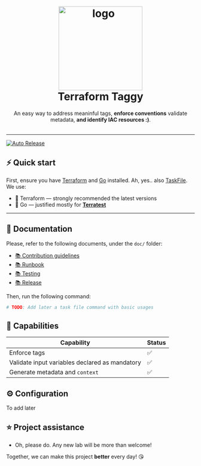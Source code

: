 <h1 align="center">
  <img alt="logo" src="https://blogs.vmware.com/cloudprovider/files/2019/04/og-image-8b3e4f7d-blog-aspect-ratio.png" width="224px"/><br/>
  Terraform Taggy
</h1>
<p align="center">An easy way to address meaninful tags, <b>enforce conventions</b> validate metadata, <b>and identify IAC resources :)</b>.<br/><br/>

---

[![Auto Release](https://github.com/Excoriate/vault-labs/actions/workflows/release.yml/badge.svg)](https://github.com/Excoriate/vault-labs/actions/workflows/release.yml)

## ⚡️ Quick start

First, ensure you have [Terraform](https://www.terraform.io/) and [Go](https://go.dev/) installed. Ah, yes.. also [TaskFile](taskfile.dev/).
We use:
- 🧰 Terraform — strongly recommended the latest versions
- 🧰 Go — justified mostly for **[Terratest](https://terratest.gruntwork.io/)**

---
## 📑 Documentation
Please, refer to the following documents, under the `doc/` folder:
- [📚 Contribution guidelines](docs/contribution-guidelines.md)
- [📚 Runbook](docs/runbook.md)
- [📚 Testing](docs/testing.md)
- [📚 Release](docs/release.md)


Then, run the following command:

```bash
# TODO: Add later a task file command with basic usages
```
## 📃️ Capabilities
| Capability                                     | Status |
|------------------------------------------------|--------|
| Enforce tags                                   | ✅      |
| Validate input variables declared as mandatory | ✅      |
| Generate metadata and `context`                | ✅      |



## ⚙️ Configuration
To add later

## ⭐️ Project assistance
- Oh, please do. Any new lab will be more than welcome!

Together, we can make this project **better** every day! 😘
